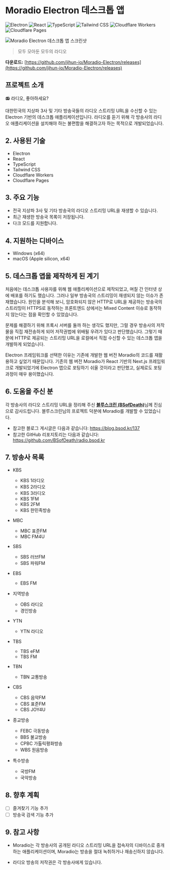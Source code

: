 # Moradio Electron 데스크톱 앱

![Electron](https://img.shields.io/badge/Electron-47848F?style=for-the-badge&logo=Electron&logoColor=white)
![React](https://img.shields.io/badge/React-61DAFB?style=for-the-badge&logo=React&logoColor=black)
![TypeScript](https://img.shields.io/badge/TypeScript-3178C6?style=for-the-badge&logo=TypeScript&logoColor=white)
![Tailwind CSS](https://img.shields.io/badge/Tailwind%20CSS-06B6D4?style=for-the-badge&logo=TailwindCSS&logoColor=white)
![Cloudflare Workers](https://img.shields.io/badge/Cloudflare%20Workers-F38020?style=for-the-badge&logo=CloudflareWorkers&logoColor=white)
![Cloudflare Pages](https://img.shields.io/badge/Cloudflare%20Pages-F38020?style=for-the-badge&logo=CloudflarePages&logoColor=white)

![Moradio Electron 데스크톱 앱 스크린샷](https://github.com/user-attachments/assets/03f4bc4b-758f-468b-a10f-d676d5505d56)

> 모두 모아둔 모두의 라디오
>
> 
**다운로드:** [https://github.com/jihun-io/Moradio-Electron/releases](https://github.com/jihun-io/Moradio-Electron/releases)

## 프로젝트 소개

📻 라디오, 좋아하세요?

대한민국의 지상파 3사 및 기타 방송국들의 라디오 스트리밍 URL을 수신할 수 있는 Electron 기반의 데스크톱 애플리케이션입니다. 라디오를 듣기 위해 각 방송사의 라디오 애플리케이션을 설치해야 하는 불편함을 해결하고자 하는 목적으로 개발되었습니다.

## 2. 사용된 기술

- Electron
- React
- TypeScript
- Tailwind CSS
- Cloudflare Workers
- Cloudflare Pages

## 3. 주요 기능

- 전국 지상파 3사 및 기타 방송국의 라디오 스트리밍 URL을 재생할 수 있습니다.
- 최근 재생한 방송국 목록이 저장됩니다.
- 다크 모드를 지원합니다.

## 4. 지원하는 디바이스
- Windows (x64)
- macOS (Apple silicon, x64)

## 5. 데스크톱 앱을 제작하게 된 계기

처음에는 데스크톱 사용자를 위해 웹 애플리케이션으로 제작되었고, 며칠 간 인터넷 상에 배포를 하기도 했습니다. 그러나 일부 방송국의 스트리밍이 재생되지 않는 이슈가 존재했습니다. 원인을 분석해 보니, 암호화되지 않은 HTTP로 URL을 제공하는 방송국의 스트리밍이 HTTPS로 동작하는 프론트엔드 상에서는 Mixed Content 이슈로 동작하지 않는다는 점을 확인할 수 있었습니다.

문제를 해결하기 위해 프록시 서버를 둘까 하는 생각도 했지만, 그럴 경우 방송사의 저작물을 직접 재전송하게 되어 저작권법에 위배될 우려가 있다고 판단했습니다. 그렇기 때문에 HTTP로 제공되는 스트리밍 URL을 로컬에서 직접 수신할 수 있는 데스크톱 앱을 개발하게 되었습니다.

Electron 프레임워크를 선택한 이유는 기존에 개발한 웹 버전 Moradio의 코드를 재활용하고 싶었기 때문입니다. 기존의 웹 버전 Moradio가 React 기반의 Next.js 프레임워크로 개발되었기에 Electron 앱으로 포팅하기 쉬울 것이라고 판단했고, 실제로도 포팅 과정이 매우 용이했습니다.

## 6. 도움을 주신 분

각 방송사의 라디오 스트리밍 URL을 정리해 주신 [**블루스크린 (BSofDeath)**](https://github.com/BSofDeath)님께 진심으로 감사드립니다. 블루스크린님의 프로젝트 덕분에 Moradio를 개발할 수 있었습니다.

- 참고한 블로그 게시글은 다음과 같습니다: https://blog.bsod.kr/137
- 참고한 GitHub 리포지토리는 다음과 같습니다: https://github.com/BSofDeath/radio.bsod.kr

## 7. 방송사 목록

- KBS
  - KBS 1라디오
  - KBS 2라디오
  - KBS 3라디오
  - KBS 1FM
  - KBS 2FM
  - KBS 한민족방송
- MBC

  - MBC 표준FM
  - MBC FM4U

- SBS

  - SBS 러브FM
  - SBS 파워FM

- EBS

  - EBS FM

- 지역방송

  - OBS 라디오
  - 경인방송

- YTN

  - YTN 라디오

- TBS

  - TBS eFM
  - TBS FM

- TBN

  - TBN 교통방송

- CBS

  - CBS 음악FM
  - CBS 표준FM
  - CBS JOY4U

- 종교방송

  - FEBC 극동방송
  - BBS 불교방송
  - CPBC 가톨릭평화방송
  - WBS 원음방송

- 특수방송
  - 국방FM
  - 국악방송
 
## 8. 향후 계획

- [ ] 즐겨찾기 기능 추가
- [ ] 방송국 검색 기능 추가

## 9. 참고 사항

- Moradio는 각 방송사의 공개된 라디오 스트리밍 URL을 접속자의 디바이스로 중개하는 애플리케이션이며, Moradio는 방송을 절대 녹취하거나 재송신하지 않습니다.

- 라디오 방송의 저작권은 각 방송사에게 있습니다.

